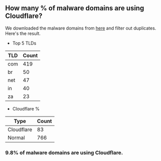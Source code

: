 ## How many % of malware domains are using Cloudflare?


We downloaded the malware domains from [here](https://urlhaus.abuse.ch) and filter out duplicates.
Here's the result.


[//]: # (start replacement)


- Top 5 TLDs

| TLD | Count |
| --- | --- |
| com | 419 |
| br | 50 |
| net | 47 |
| in | 40 |
| za | 23 |


- Cloudflare %

| Type | Count |
| --- | --- |
| Cloudflare | 83 |
| Normal | 766 |


### 9.8% of malware domains are using Cloudflare.